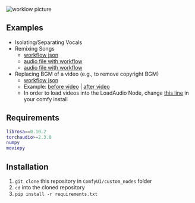 
![worklow picture](./wiki/pics/Selection_016.png)

## Examples

- Isolating/Separating Vocals
- Remixing Songs
  - [workflow json](./wiki/workflows/remix-songs.json)
  - [audio file with workflow](./wiki/examples/ComfyUI_temp_ksudt_00002_.flac)
  - [audio file with workflow](./wiki/examples/ComfyUI_00002_.flac)
- Replacing BGM of a video (e.g., to remove copyright BGM)
  - [workflow json](./wiki/workflows/replace-bgm.json)
  - Example: [before video](./wiki/videos/westworld.webm) | [after video](./wiki/videos/westworld-bgm-replaced.mp4)
  - In order to load videos into the LoadAudio Node, change [this line](https://github.com/comfyanonymous/ComfyUI/blob/faa57430b0ff882275b1afcf6610e8e9f8a5929b/comfy_extras/nodes_audio.py#L185) in your comfy install

## Requirements

```m
librosa==0.10.2
torchaudio>=2.3.0
numpy
moviepy
```

## Installation

1. `git clone` this repository in `ComfyUI/custom_nodes` folder
2. `cd` into the cloned repository
3. `pip install -r requirements.txt`